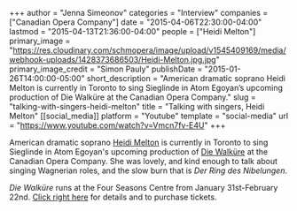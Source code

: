 +++
author = "Jenna Simeonov"
categories = "Interview"
companies = ["Canadian Opera Company"]
date = "2015-04-06T22:30:00-04:00"
lastmod = "2015-04-13T21:36:00-04:00"
people = ["Heidi Melton"]
primary_image = "https://res.cloudinary.com/schmopera/image/upload/v1545409169/media/webhook-uploads/1428373686503/Heidi-Melton.jpg.jpg"
primary_image_credit = "Simon Pauly"
publishDate = "2015-01-26T14:00:00-05:00"
short_description = "American dramatic soprano Heidi Melton is currently in Toronto to sing Sieglinde in Atom Egoyan’s upcoming production of Die Walküre at the Canadian Opera Company."
slug = "talking-with-singers-heidi-melton"
title = "Talking with singers, Heidi Melton"
[[social_media]]
platform = "Youtube"
template = "social-media"
url = "https://www.youtube.com/watch?v=Vmcn7fv-E4U"
+++

American dramatic soprano [Heidi Melton](http://www.heidimeltonsoprano.com/)  is currently in Toronto to sing Sieglinde in Atom Egoyan's upcoming production of [Die Walküre](http://www.coc.ca/PerformancesAndTickets/1415Season/DieWalkure.aspx)  at the Canadian Opera Company. She was lovely, and kind enough to talk about singing Wagnerian roles, and the slow burn that is *Der Ring des Nibelungen*.

*Die Walküre* runs at the Four Seasons Centre from January 31st-February 22nd. [Click right here](http://www.coc.ca/PerformancesAndTickets/1415Season/DieWalkure.aspx) for details and to purchase tickets. 
